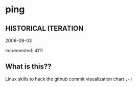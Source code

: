 # ping

## HISTORICAL ITERATION
2008-09-03

Incremented: 4111

## What is this?? 
Linux skills to hack the github commit visualization chart `;-)`
